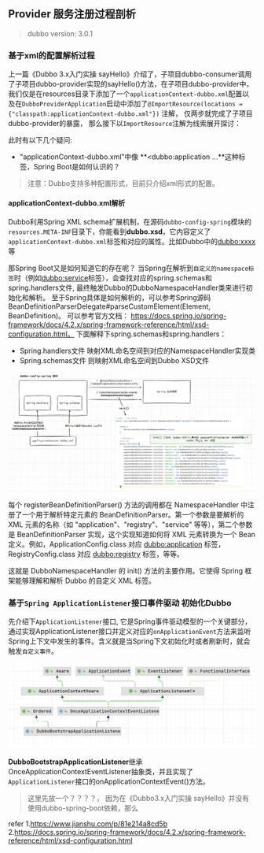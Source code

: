 ## Provider 服务注册过程剖析

>dubbo version: 3.0.1

### 基于xml的配置解析过程
上一篇《Dubbo 3.x入门实操 sayHello》介绍了，子项目dubbo-consumer调用了子项目dubbo-provider实现的sayHello()方法，在子项目dubbo-provider中，我们仅是在resources目录下添加了一个`applicationContext-dubbo.xml`配置以及在`DubboProviderApplication`启动中添加了`@ImportResource(locations = {"classpath:applicationContext-dubbo.xml"})` 注解， 仅两步就完成了子项目dubbo-provider的暴露， 那么接下以`ImportResource`注解为线索展开探讨：   

此时有以下几个疑问: 
* "applicationContext-dubbo.xml"中像 **<dubbo:application ...**这种标签，Spring Boot是如何认识的？      

>注意：Dubbo支持多种配置形式，目前只介绍xml形式的配置。 

#### applicationContext-dubbo.xml解析
Dubbo利用Spring XML schema扩展机制，在源码`dubbo-config-spring`模块的`resources.META-INF`目录下，你能看到**dubbo.xsd**，它内容定义了`applicationContext-dubbo.xml`标签和对应的属性。比如Dubbo中的<dubbo:xxxx>等      

那Spring Boot又是如何知道它的存在呢？ 当Spring在解析到`自定义的namespace标签`时（例如<dubbo:service>标签），会查找对应的spring.schemas和spring.handlers文件, 最终触发Dubbo的DubboNamespaceHandler类来进行初始化和解析。 至于Spring具体是如何解析的，可以参考Spring源码BeanDefinitionParserDelegate#parseCustomElement(Element, BeanDefinition)。 可以参考官方文档： https://docs.spring.io/spring-framework/docs/4.2.x/spring-framework-reference/html/xsd-configuration.html。 下面解释下spring.schemas和spring.handlers： 
* Spring.handlers文件 映射XML命名空间到对应的NamespaceHandler实现类  
* Spring.schemas文件 则映射XML命名空间到Dubbo XSD文件

![providerStart02](images/providerStart02.png)      

每个 registerBeanDefinitionParser() 方法的调用都在 NamespaceHandler 中注册了一个用于解析特定元素的 BeanDefinitionParser。第一个参数是要解析的 XML 元素的名称（如 "application"、"registry"、"service" 等等），第二个参数是 BeanDefinitionParser 实现，这个实现知道如何将 XML 元素转换为一个 Bean 定义。例如，ApplicationConfig.class 对应 <dubbo:application> 标签，RegistryConfig.class 对应 <dubbo:registry> 标签，等等。 

这就是 DubboNamespaceHandler 的 init() 方法的主要作用。它使得 Spring 框架能够理解和解析 Dubbo 的自定义 XML 标签。   

### 基于`Spring ApplicationListener`接口事件驱动 初始化Dubbo
先介绍下`ApplicationListener`接口, 它是Spring事件驱动模型的一个关键部分，通过实现ApplicationListener接口并定义对应的`onApplicationEvent`方法来监听Spring上下文中发生的事件。含义就是当Spring下文初始化时或者刷新时，就会触发`自定义事件`。          

![providerStart03](images/providerStart03.png)    

**DubboBootstrapApplicationListener**继承OnceApplicationContextEventListener抽象类，并且实现了 `ApplicationListener`接口的onApplicationContextEvent()方法。




>这里先放一个？？？？， 因为在《Dubbo3.x入门实操 sayHello》并没有使用dubbo-spring-boot依赖，那么





refer
1.https://www.jianshu.com/p/81e214a8cd5b
2.https://docs.spring.io/spring-framework/docs/4.2.x/spring-framework-reference/html/xsd-configuration.html